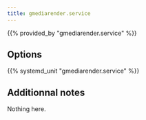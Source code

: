 ```yaml
---
title: gmediarender.service
---
```


{{% provided_by "gmediarender.service" %}}

## Options

{{% systemd_unit "gmediarender.service" %}}

## Additionnal notes

Nothing here.